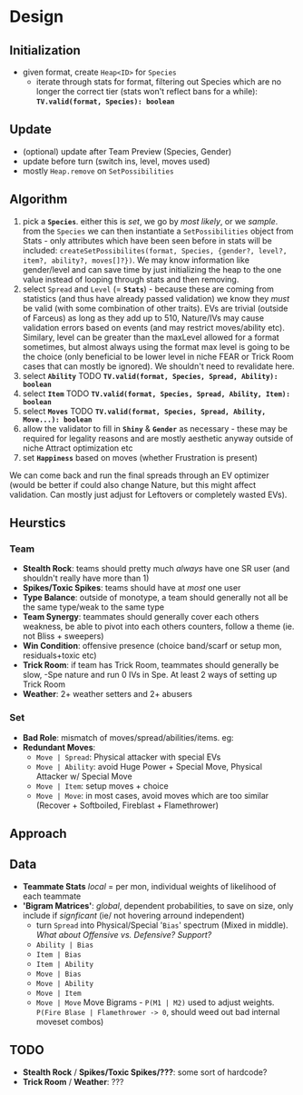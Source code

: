 # Design

## Initialization

- given format, create `Heap<ID>` for `Species`
  - iterate through stats for format, filtering out Species which are no longer the correct tier (stats won't reflect bans for a while): **`TV.valid(format, Species): boolean`**

## Update

- (optional) update after Team Preview (Species, Gender)
- update before turn (switch ins, level, moves used)
- mostly `Heap.remove` on `SetPossibilities`

## Algorithm

1. pick a **`Species`**. either this is *set*, we go by *most likely*, or we *sample*. from the `Species` we can then instantiate a `SetPossibilities` object from Stats - only attributes which have been seen before in stats will be included: `createSetPossibilites(format, Species, {gender?, level?, item?, ability?, moves[]?})`. We may know information like gender/level and can save time by just initializing the heap to the one value instead of looping through stats and then removing.
2. select `Spread` and `Level` (= **`Stats`**) - because these are coming from statistics (and thus have already passed validation) we know they *must* be valid (with some combination of other traits). EVs are trivial (outside of Farceus) as long as they add up to 510, Nature/IVs may cause validation errors based on events (and may restrict moves/ability etc). Similary, level can be greater than the maxLevel allowed for a format sometimes, but almost always using the format max level is going to be the choice (only beneficial to be lower level in niche FEAR or Trick Room cases that can mostly be ignored). We shouldn't need to revalidate here.
3. select **`Ability`** TODO  **`TV.valid(format, Species, Spread, Ability): boolean`**
4. select **`Item`** TODO **`TV.valid(format, Species, Spread, Ability, Item): boolean`**
5. select **`Moves`** TODO **`TV.valid(format, Species, Spread, Ability, Move...): boolean`**
6. allow the validator to fill in **`Shiny`** & **`Gender`** as necessary - these may be required for legality reasons and are mostly aesthetic anyway outside of niche Attract optimization etc
7. set **`Happiness`** based on moves (whether Frustration is present)

We can come back and run the final spreads through an EV optimizer (would be better if could also change Nature, but this might affect validation. Can mostly just adjust for Leftovers or completely wasted EVs).

## Heurstics

### Team

- **Stealth Rock**: teams should pretty much _always_ have one SR user (and shouldn't really have more than 1)
- **Spikes/Toxic Spikes**: teams should have at _most_ one user
- **Type Balance**: outside of monotype, a team should generally not all be the same type/weak to the same type
- **Team Synergy**: teammates should generally cover each others weakness, be able to pivot into each others counters, follow a theme (ie. not Bliss + sweepers)
- **Win Condition**: offensive presence (choice band/scarf or setup mon, residuals+toxic etc)
- **Trick Room**: if team has Trick Room, teammates should generally be slow, -Spe nature and run 0 IVs in Spe. At least 2 ways of setting up Trick Room
- **Weather**: 2+ weather setters and 2+ abusers

### Set

- **Bad Role**: mismatch of moves/spread/abilities/items. eg:
- **Redundant Moves**:
  - `Move | Spread`: Physical attacker with special EVs
  - `Move | Ability`: avoid Huge Power + Special Move, Physical Attacker w/ Special Move
  - `Move | Item`: setup moves + choice
  - `Move | Move`: in most cases, avoid moves which are too similar (Recover + Softboiled, Fireblast + Flamethrower)

## Approach

## Data

- **Teammate Stats** _local_ = per mon, individual weights of likelihood of each teammate
- **'Bigram Matrices'**: _global_, dependent probabilities, to save on size, only include if  _signficant_ (ie/ not hovering arround independent)
  - turn `Spread` into Physical/Special '`Bias`' spectrum (Mixed in middle). _What about Offensive vs. Defensive? Support?_
  - `Ability | Bias`
  - `Item | Bias`
  - `Item | Ability`
  - `Move | Bias`
  - `Move | Ability`
  - `Move | Item`
  - `Move | Move` Move Bigrams - `P(M1 | M2)` used to adjust weights. `P(Fire Blase | Flamethrower -> 0`, should weed out bad internal moveset combos)

## TODO

- **Stealth Rock** / **Spikes/Toxic Spikes/???**: some sort of hardcode?
- **Trick Room** / **Weather**: ???

